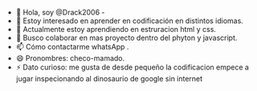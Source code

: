 - 👋 Hola, soy @Drack2006 -
- 👀 Estoy interesado en aprender en codificación en distintos idiomas.
- 🌱 Actualmente estoy aprendiendo en estruracion html y css.
- 💞️ Busco colaborar en mas proyecto dentro del phyton y javascript.
- 📫 Cómo contactarme whatsApp .
- 😄 Pronombres: checo-mamado.
- ⚡ Dato curioso: me gusta de desde pequeño la codificacion empece a jugar inspecionando al dinosaurio de google sin internet
<!---
Drack2006/Drack2006 is a ✨ special ✨ repository because its `README.md` (this file) appears on your GitHub profile.
You can click the Preview link to take a look at your changes.
--->
